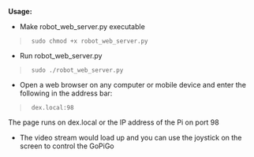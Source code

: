**Usage:**
- Make robot_web_server.py executable

 >      sudo chmod +x robot_web_server.py

- Run robot_web_server.py

 >      sudo ./robot_web_server.py
 
- Open a web browser on any computer or mobile device and enter the following in the address bar:

 >      dex.local:98
The page runs on dex.local or the IP address of the Pi on port 98

- The video stream would load up and you can use the joystick on the screen to control the GoPiGo

